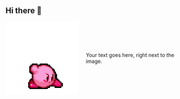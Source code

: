 ## Hi there 👋

<div style="display: flex; align-items: center;">
  <img src="./kirbo.gif" alt="Description" style="width: 200px; margin-right: 20px;">
  <p>Your text goes here, right next to the image.</p>
</div>

<!--
**Ssnibles/Ssnibles** is a ✨ _special_ ✨ repository because its `README.md` (this file) appears on your GitHub profile.

Here are some ideas to get you started:

- 🔭 I’m currently working on ...
- 🌱 I’m currently learning ...
- 👯 I’m looking to collaborate on ...
- 🤔 I’m looking for help with ...
- 💬 Ask me about ...
- 📫 How to reach me: ...
- 😄 Pronouns: ...
- ⚡ Fun fact: ...
-->
